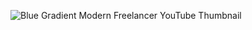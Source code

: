 ![Blue Gradient Modern Freelancer YouTube Thumbnail ](https://github.com/abhishek-06-singh/dsa-javascript/assets/115978151/51db7178-58b8-4a87-ac96-4c647aab3f73)
